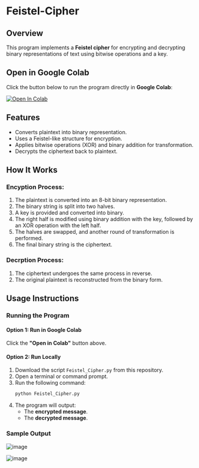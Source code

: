 # Feistel-Cipher

## Overview

This program implements a **Feistel cipher** for encrypting and decrypting binary representations of text using bitwise operations and a key.

## Open in Google Colab

Click the button below to run the program directly in **Google Colab**:

[![Open In Colab](https://colab.research.google.com/assets/colab-badge.svg)](https://colab.research.google.com/github/leorasdsouza/INS-Lab-Programs/blob/main/Feistel%20Cipher/Feistel_Cipher.ipynb)

## Features

- Converts plaintext into binary representation.
- Uses a Feistel-like structure for encryption.
- Applies bitwise operations (XOR) and binary addition for transformation.
- Decrypts the ciphertext back to plaintext.

## How It Works
### Encyption Process:
1. The plaintext is converted into an 8-bit binary representation.
2. The binary string is split into two halves.
3. A key is provided and converted into binary.
4. The right half is modified using binary addition with the key, followed by an XOR operation with the left half.
5. The halves are swapped, and another round of transformation is performed.
6. The final binary string is the ciphertext.

### Decrption Process:
1. The ciphertext undergoes the same process in reverse.
2. The original plaintext is reconstructed from the binary form.

## Usage Instructions

### Running the Program

#### **Option 1: Run in Google Colab**

Click the **"Open in Colab"** button above.

#### **Option 2: Run Locally**

1. Download the script `Feistel_Cipher.py` from this repository.
2. Open a terminal or command prompt.
3. Run the following command:
   ```bash
   python Feistel_Cipher.py
   ```
4. The program will output:
   - The **encrypted message**.
   - The **decrypted message**.

### Sample Output

![image](https://github.com/user-attachments/assets/9d5fa21a-aa7d-442a-ad8e-879c97a7ad5d)


![image](https://github.com/user-attachments/assets/e13dc418-50c3-4919-87a9-fddbc9005555)







